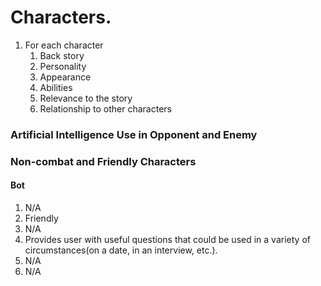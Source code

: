 # Characters.

1. For each character
	1. Back story
	2. Personality
	3. Appearance
	4. Abilities
	5. Relevance to the story
	6. Relationship to other characters

### Artificial Intelligence Use in Opponent and Enemy

### Non-combat and Friendly Characters
#### Bot
1. N/A
2. Friendly
3. N/A
4. Provides user with useful questions that could be used in a variety of circumstances(on a date, in an interview, etc.).
5. N/A
6. N/A

